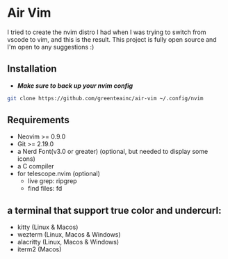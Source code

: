 # Air Vim
I tried to create the nvim distro I had when I was trying to switch from vscode to vim, and this is the result. This project is fully open source and I'm open to any suggestions :)
## Installation
- ***Make sure to back up your nvim config***
```bash
git clone https://github.com/greenteainc/air-vim ~/.config/nvim
```
## Requirements
- Neovim >= 0.9.0
- Git >= 2.19.0 
- a Nerd Font(v3.0 or greater) (optional, but needed to display some icons)
- a C compiler
- for telescope.nvim (optional)
  - live grep: ripgrep
  - find files: fd
## a terminal that support true color and undercurl:
- kitty (Linux & Macos)
- wezterm (Linux, Macos & Windows)
- alacritty (Linux, Macos & Windows)
- iterm2 (Macos)
